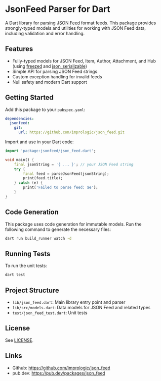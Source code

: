 # JsonFeed Parser for Dart

A Dart library for parsing [JSON Feed](https://www.jsonfeed.org/version/1.1/) format feeds. This package provides strongly-typed models and utilities for working with JSON Feed data, including validation and error handling.

## Features

- Fully-typed models for JSON Feed, Item, Author, Attachment, and Hub (using [freezed](https://pub.dev/packages/freezed) and [json_serializable](https://pub.dev/packages/json_serializable))
- Simple API for parsing JSON Feed strings
- Custom exception handling for invalid feeds
- Null safety and modern Dart support

## Getting Started

Add this package to your `pubspec.yaml`:

```yaml
dependencies:
  jsonfeed:
    git:
      url: https://github.com/imprologic/json_feed.git
```

Import and use in your Dart code:

```dart
import 'package:jsonfeed/json_feed.dart';

void main() {
	final jsonString = '{ ... }'; // your JSON Feed string
	try {
		final feed = parseJsonFeed(jsonString);
		print(feed.title);
	} catch (e) {
		print('Failed to parse feed: $e');
	}
}
```

## Code Generation

This package uses code generation for immutable models. Run the following command to generate the necessary files:

```bash
dart run build_runner watch -d
```

## Running Tests

To run the unit tests:

```bash
dart test
```

## Project Structure

- `lib/json_feed.dart`: Main library entry point and parser
- `lib/src/models.dart`: Data models for JSON Feed and related types
- `test/json_feed_test.dart`: Unit tests

## License

See [LICENSE](LICENSE).

## Links

- Github: https://github.com/imprologic/json_feed
- pub.dev: https://pub.dev/packages/json_feed

